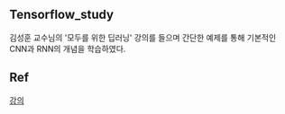 ## Tensorflow_study
김성훈 교수님의 '모두를 위한 딥러닝' 강의를 들으며 간단한 예제를 통해 기본적인 CNN과 RNN의 개념을 학습하였다.

## Ref
[강의](https://edu.goorm.io/lecture/3979/%EB%AA%A8%EB%91%90%EB%A5%BC-%EC%9C%84%ED%95%9C-%EB%94%A5%EB%9F%AC%EB%8B%9D-%EA%B8%B0%EB%B3%B8%EC%A0%81%EC%9D%B8-%EB%A8%B8%EC%8B%A0%EB%9F%AC%EB%8B%9D%EA%B3%BC-%EB%94%A5%EB%9F%AC%EB%8B%9D)
